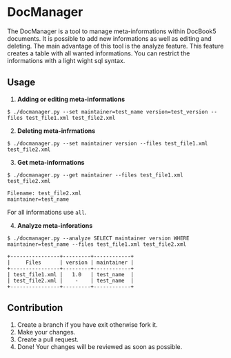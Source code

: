 # DocManager

The DocManager is a tool to manage meta-informations within DocBook5 documents.
It is possible to add new informations as well as editing and deleting. The
main advantage of this tool is the analyze feature. This feature creates a
table with all wanted informations. You can restrict the informations with a
light wight sql syntax.

## Usage

  1. **Adding or editing meta-informations**

  `$ ./docmanager.py --set maintainer=test_name version=test_version --files test_file1.xml test_file2.xml`

  2. **Deleting meta-infrmations**

  `$ ./docmanager.py --set maintainer version --files test_file1.xml test_file2.xml`

  3. **Get meta-informations**

  `$ ./docmanager.py --get maintainer --files test_file1.xml test_file2.xml`

  ```
  Filename: test_file2.xml
  maintainer=test_name
  ```

  For all informations use `all`.

  4. **Analyze meta-inforations**

  `$ ./docmanager.py --analyze SELECT maintainer version WHERE maintainer=test_name --files test_file1.xml test_file2.xml`

  ```
  +----------------+---------+------------+
  |     Files      | version | maintainer |
  +----------------+---------+------------+
  | test_file1.xml |   1.0   | test_name  |
  | test_file2.xml |    -    | test_name  |
  +----------------+---------+------------+
  ```

## Contribution

  1. Create a branch if you have exit otherwise fork it.
  2. Make your changes.
  3. Create a pull request.
  4. Done! Your changes will be reviewed as soon as possible.

